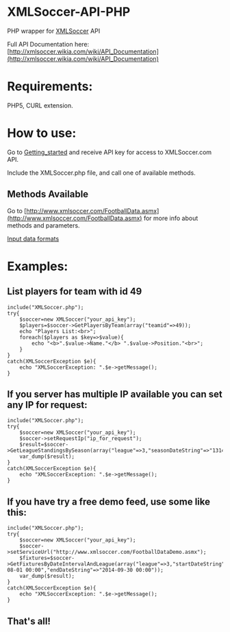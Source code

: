 XMLSoccer-API-PHP
=================

PHP wrapper for [XMLSoccer](http://XMLSoccer.com) API

Full API Documentation here: [http://xmlsoccer.wikia.com/wiki/API_Documentation](http://xmlsoccer.wikia.com/wiki/API_Documentation)

Requirements:
=================

PHP5, CURL extension.

How to use:
=================

Go to [Getting_started](http://xmlsoccer.wikia.com/wiki/Getting_started) and receive API key for access to XMLSoccer.com API.

Include the XMLSoccer.php file, and call one of available methods.
	

Methods Available
-------------------

Go to [http://www.xmlsoccer.com/FootballData.asmx](http://www.xmlsoccer.com/FootballData.asmx) for more info about methods and parameters.

[Input data formats](http://xmlsoccer.wikia.com/wiki/Input_data_formats)

Examples:
==================

List players for team with id 49
--------------------------------
	include("XMLSoccer.php");
	try{
		$soccer=new XMLSoccer("your_api_key");
		$players=$soccer->GetPlayersByTeam(array("teamid"=>49));
		echo "Players List:<br>";
		foreach($players as $key=>$value){
			echo "<b>".$value->Name."</b> ".$value->Position."<br>";
		}
	}
	catch(XMLSoccerException $e){
		echo "XMLSoccerException: ".$e->getMessage();
	}


If you server has multiple IP available you can set any IP for request:
---------------------------------------------
	include("XMLSoccer.php");
	try{
		$soccer=new XMLSoccer("your_api_key");
		$soccer->setRequestIp("ip_for_request");
		$result=$soccer->GetLeagueStandingsBySeason(array("league"=>3,"seasonDateString"=>"1314"));
		var_dump($result);
	}
	catch(XMLSoccerException $e){
		echo "XMLSoccerException: ".$e->getMessage();
	}

If you have try a free demo feed, use some like this:
------------------------------------------------------
	include("XMLSoccer.php");
	try{
		$soccer=new XMLSoccer("your_api_key");
		$soccer->setServiceUrl("http://www.xmlsoccer.com/FootballDataDemo.asmx");
		$fixtures=$soccer->GetFixturesByDateIntervalAndLeague(array("league"=>3,"startDateString"=>"2014-08-01 00:00","endDateString"=>"2014-09-30 00:00"));
		var_dump($result);
	}
	catch(XMLSoccerException $e){
		echo "XMLSoccerException: ".$e->getMessage();
	}



That's all!
-----------
